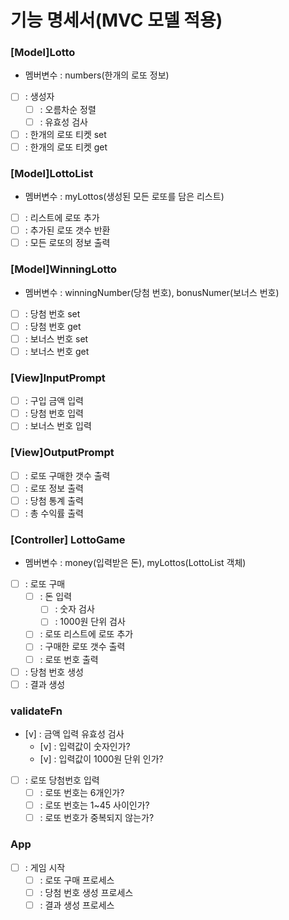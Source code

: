 # 기능 명세서(MVC 모델 적용)

### [Model]Lotto

- 멤버변수 : numbers(한개의 로또 정보)
- [ ] : 생성자
  - [ ] : 오름차순 정렬
  - [ ] : 유효성 검사
- [ ] : 한개의 로또 티켓 set
- [ ] : 한개의 로또 티켓 get

### [Model]LottoList

- 멤버변수 : myLottos(생성된 모든 로또를 담은 리스트)
- [ ] : 리스트에 로또 추가
- [ ] : 추가된 로또 갯수 반환
- [ ] : 모든 로또의 정보 출력

### [Model]WinningLotto

- 멤버변수 : winningNumber(당첨 번호), bonusNumer(보너스 번호)
- [ ] : 당첨 번호 set
- [ ] : 당첨 번호 get
- [ ] : 보너스 번호 set
- [ ] : 보너스 번호 get

### [View]InputPrompt

- [ ] : 구입 금액 입력
- [ ] : 당첨 번호 입력
- [ ] : 보너스 번호 입력

### [View]OutputPrompt

- [ ] : 로또 구매한 갯수 출력
- [ ] : 로또 정보 출력
- [ ] : 당첨 통계 출력
- [ ] : 총 수익률 출력

### [Controller] LottoGame

- 멤버변수 : money(입력받은 돈), myLottos(LottoList 객체)
- [ ] : 로또 구매
  - [ ] : 돈 입력
    - [ ] : 숫자 검사
    - [ ] : 1000원 단위 검사
  - [ ] : 로또 리스트에 로또 추가
  - [ ] : 구매한 로또 갯수 출력
  - [ ] : 로또 번호 출력
- [ ] : 당첨 번호 생성
- [ ] : 결과 생성

### validateFn

- [v] : 금액 입력 유효성 검사
  - [v] : 입력값이 숫자인가?
  - [v] : 입력값이 1000원 단위 인가?
- [ ] : 로또 당첨번호 입력
  - [ ] : 로또 번호는 6개인가?
  - [ ] : 로또 번호는 1~45 사이인가?
  - [ ] : 로또 번호가 중복되지 않는가?

### App

- [ ] : 게임 시작
  - [ ] : 로또 구매 프로세스
  - [ ] : 당첨 번호 생성 프로세스
  - [ ] : 결과 생성 프로세스
